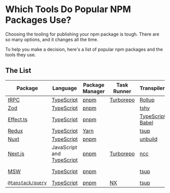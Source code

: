 # Which Tools Do Popular NPM Packages Use?

Choosing the tooling for publishing your npm package is tough. There are so many options, and it changes all the time.

To help you make a decision, here's a list of popular npm packages and the tools they use.

## The List

| Package                                                | Language                                                     | Package Manager              | Task Runner                                | Transpiler/Bundler                                                                 | Formatting                       | Testing                       | Linting                       | Publishing                                             | Miscellaneous                                                       |
| ------------------------------------------------------ | ------------------------------------------------------------ | ---------------------------- | ------------------------------------------ | ---------------------------------------------------------------------------------- | -------------------------------- | ----------------------------- | ----------------------------- | ------------------------------------------------------ | ------------------------------------------------------------------- |
| [tRPC](https://github.com/trpc/trpc)                   | [TypeScript](https://www.typescriptlang.org/)                | [pnpm](https://pnpm.io/)     | [Turborepo](https://turbo.build/repo/docs) | [Rollup](https://rollupjs.org/)                                                    | [Prettier](https://prettier.io/) | [Vitest](https://vitest.dev/) | [ESLint](https://eslint.org/) | [Lerna](https://lerna.js.org/)                         | [`@manypkg/cli`](https://github.com/Thinkmill/manypkg)              |
| [Zod](https://zod.dev)                                 | [TypeScript](https://www.typescriptlang.org/)                | [pnpm](https://pnpm.io/)     |                                            | [tshy](https://github.com/isaacs/tshy)                                             | [Biome](https://biomejs.dev/)    | [Vitest](https://vitest.dev/) | [Biome](https://biomejs.dev/) |                                                        | [Husky](https://typicode.github.io/husky/)                          |
| [Effect.ts](https://github.com/Effect-TS/effect)       | [TypeScript](https://www.typescriptlang.org/)                | [pnpm](https://pnpm.io/)     |                                            | [TypeScript CLI](https://www.typescriptlang.org/) and [Babel](https://babeljs.io/) | [Prettier](https://prettier.io/) | [Vitest](https://vitest.dev/) | [ESLint](https://eslint.org/) | [Changesets](https://github.com/changesets/changesets) | [Nix Flakes](https://nixos.wiki/wiki/Flakes)                        |
| [Redux](https://github.com/reduxjs/redux)              | [TypeScript](https://www.typescriptlang.org/)                | [Yarn](https://yarnpkg.com/) |                                            | [tsup](https://tsup.egoist.dev/)                                                   | [Prettier](https://prettier.io/) | [Vitest](https://vitest.dev/) | [ESLint](https://eslint.org/) |                                                        |                                                                     |
| [Nuxt](https://github.com/nuxt/nuxt)                   | [TypeScript](https://www.typescriptlang.org/)                | [pnpm](https://pnpm.io/)     |                                            | [unbuild](https://github.com/unjs/unbuild)                                         | [Prettier](https://prettier.io/) | [Vitest](https://vitest.dev/) | [ESLint](https://eslint.org/) |                                                        |                                                                     |
| [Next.js](https://github.com/vercel/next.js)           | JavaScript and [TypeScript](https://www.typescriptlang.org/) | [pnpm](https://pnpm.io/)     | [Turborepo](https://turbo.build/repo/docs) | [ncc](https://github.com/vercel/ncc)                                               | [Prettier](https://prettier.io/) | [Jest](https://jestjs.io)     | [ESLint](https://eslint.org/) | [Lerna](https://lerna.js.org/)                         |                                                                     |
| [MSW](https://github.com/mswjs/msw)                    | [TypeScript](https://www.typescriptlang.org/)                | [pnpm](https://pnpm.io/)     |                                            | [tsup](https://tsup.egoist.dev/)                                                   | [Prettier](https://prettier.io/) | [Vitest](https://vitest.dev/) | [ESLint](https://eslint.org/) | [`@ossjs/release`](https://github.com/ossjs/release)   | [Simple Git Hooks](https://github.com/toplenboren/simple-git-hooks) |
| [`@tanstack/query`](https://github.com/TanStack/query) | [TypeScript](https://www.typescriptlang.org/)                | [pnpm](https://pnpm.io/)     | [NX](https://nx.dev)                       | [tsup](https://tsup.egoist.dev/)                                                   | [Prettier](https://prettier.io/) | [Vitest](https://vitest.dev/) | [ESLint](https://eslint.org/) |                                                        |                                                                     |
